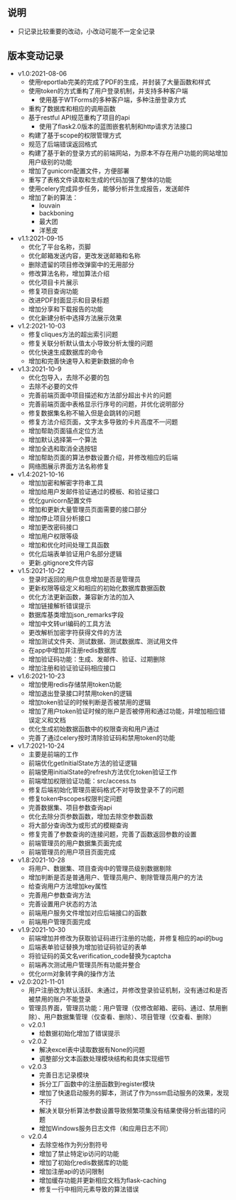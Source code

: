 ## 说明

* 只记录比较重要的改动，小改动可能不一定全记录

## 版本变动记录

* v1.0:2021-08-06
    * 使用reportlab完美的完成了PDF的生成，并封装了大量函数和样式
    * 使用token的方式重构了用户登录机制，并支持多种客户端
        * 使用基于WTForms的多种客户端，多种注册登录方式
    * 重构了数据库和相应的调用函数
    * 基于restful API规范重构了项目的api
        * 使用了flask2.0版本的蓝图嵌套机制和http请求方法接口
    * 构建了基于scope的权限管理方式
    * 规范了后端错误返回格式
    * 构建了基于新的登录方式的前端网站，为原本不存在用户功能的网站增加用户级别的功能
    * 增加了gunicorn配置文件，方便部署
    * 重写了表格文件读取和生成的代码加强了整体的功能
    * 使用celery完成异步任务，能够分析并生成报告，发送邮件
    * 增加了新的算法：
        * louvain
        * backboning
        * 最大团
        * 洋葱皮
* v1.1:2021-09-15
    * 优化了平台名称，页脚
    * 优化邮箱发送内容，更改发送邮箱和名称
    * 删除遗留的项目修改弹窗中的无用部分
    * 修改算法名称，增加算法介绍
    * 优化项目卡片展示
    * 修复项目查询功能
    * 改进PDF封面显示和目录标题
    * 增加分享和下载报告的功能
    * 优化新建分析中选择方法展示效果
* v1.2:2021-10-03
    * 修复cliques方法的超出索引问题
    * 修复关联分析默认值太小导致分析太慢的问题
    * 优化快速生成数据库的命令
    * 增加和完善快速导入和更新数据的命令
* v1.3:2021-10-9
    * 优化包导入，去除不必要的包
    * 去除不必要的文件
    * 完善前端页面中项目描述和方法部分超出卡片的问题
    * 完善前端页面中表格显示行序号的问题，并优化说明部分
    * 修复数据集名称不输入但是会跳转的问题
    * 修复方法介绍页面，文字太多导致的卡片高度不一问题
    * 增加帮助页面锚点定位方法
    * 增加默认选择第一个算法
    * 增加全选和取消全选按钮
    * 增加帮助页面的算法参数设置介绍，并修改相应的后端
    * 网络图展示界面方法名称修复
* v1.4:2021-10-16
    * 增加加密和解密字符串工具
    * 增加给用户发邮件验证通过的模板、和验证接口
    * 优化gunicorn配置文件
    * 增加和更新大量管理员页面需要的接口部分
    * 增加停止项目分析接口
    * 增加更改密码接口
    * 增加用户权限等级
    * 增加和优化时间处理工具函数
    * 优化后端表单验证用户名部分逻辑
    * 更新.gitignore文件内容
* v1.5:2021-10-22
    * 登录时返回的用户信息增加是否是管理员
    * 更新权限等级定义和相应的初始化数据库数据函数
    * 优化方法更新函数，兼容新方法的加入
    * 增加链接解析错误提示
    * 数据库基类增加json_remarks字段
    * 增加中文转url编码的工具方法
    * 更改解析加密字符获得文件的方法
    * 增加测试文件夹、测试数据、测试数据库、测试用文件
    * 在app中增加并注册redis数据库
    * 增加验证码功能：生成、发邮件、验证、过期删除
    * 增加注册和验证验证码相应接口
* v1.6:2021-10-23
    * 增加使用redis存储禁用token功能
    * 增加退出登录接口时禁用token的逻辑
    * 增加token验证的时候判断是否被禁用的逻辑
    * 增加了用户token验证时候的账户是否被停用和通过功能，并增加相应错误定义和文档
    * 优化生成初始数据函数中的权限查询和用户通过
    * 完善了通过celery按时清除验证码和禁用token的功能
* v1.7:2021-10-24
    * 主要是前端的工作
    * 前端优化getInitialState方法的验证逻辑
    * 前端使用initialState的refresh方法优化token验证工作
    * 前端增加权限验证功能：src/access.ts
    * 修复后端初始化管理员密码格式不对导致登录不了的问题
    * 修复token中scopes权限判定问题
    * 完善数据集、项目参数查询api
    * 优化去除分页参数函数，增加去除空参数函数
    * 将大部分查询改为或形式的模糊查询
    * 修复完善了参数查询的连接问题，完善了函数返回参数的设置
    * 前端管理员的用户数据集页面完成
    * 前端管理员的用户项目页面完成
* v1.8:2021-10-28
    * 将用户、数据集、项目查询中的管理员级别数据剔除
    * 增加判断是否是普通用户、管理员用户、剔除管理员用户的方法
    * 给查询用户方法增加key属性
    * 完善用户参数查询方法
    * 完善设置用户状态的方法
    * 前端用户服务文件增加对应后端接口的函数
    * 前端用户管理页面完成
* v1.9:2021-10-30
    * 前端增加并修改为获取验证码进行注册的功能，并修复相应的api的bug
    * 后端表单验证替换为增加验证码验证的表单
    * 将验证码的英文名verification_code替换为captcha
    * 前端再次测试用户管理员所有功能并整合
    * 优化orm对象转字典的操作方法
* v2.0:2021-11-01
    * 用户注册改为默认活跃、未通过，并修改登录验证机制，没有通过和是否被禁用的账户不能登录
    * 管理员界面，管理员功能：用户管理（仅修改邮箱、密码、通过、禁用删除）、用户数据集管理（仅查看、删除）、项目管理（仅查看、删除）
    * v2.0.1
        * 给数据初始化增加了错误提示
    * v2.0.2
        * 解决excel表中读取数据有None的问题
        * 调整部分文本函数处理模块结构和具体实现细节
    * v2.0.3
        * 完善日志记录模块
        * 拆分工厂函数中的注册函数到register模块
        * 增加了快速启动服务的脚本，测试了作为nssm启动服务的效果，发现不行
        * 解决关联分析算法参数设置导致频繁项集没有结果使得分析出错的问题
        * 增加Windows服务日志文件（和应用日志不同）
    * v2.0.4
        * 去除空格作为列分割符号
        * 增加了禁止特定ip访问的功能
        * 增加了初始化redis数据库的功能
        * 增加注册api的访问限制
        * 增加缓存功能并更新相应文档为flask-caching
        * 修复一行中相同元素导致的算法错误